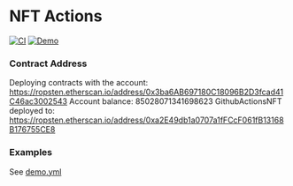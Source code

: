 # NFT Actions

[![CI](https://github.com/OR13/nft-actions/actions/workflows/ci.yml/badge.svg)](https://github.com/OR13/nft-actions/actions/workflows/ci.yml) [![Demo](https://github.com/OR13/nft-actions/actions/workflows/demo.yml/badge.svg)](https://github.com/OR13/nft-actions/actions/workflows/demo.yml)

### Contract Address

Deploying contracts with the account: https://ropsten.etherscan.io/address/0x3ba6AB697180C18096B2D3fcad41C46ac3002543
Account balance: 85028071341698623
GithubActionsNFT deployed to: https://ropsten.etherscan.io/address/0xa2E49db1a0707a1fFCcF061fB13168B176755CE8

### Examples

See [demo.yml](./.github/workflows/demo.yml)
